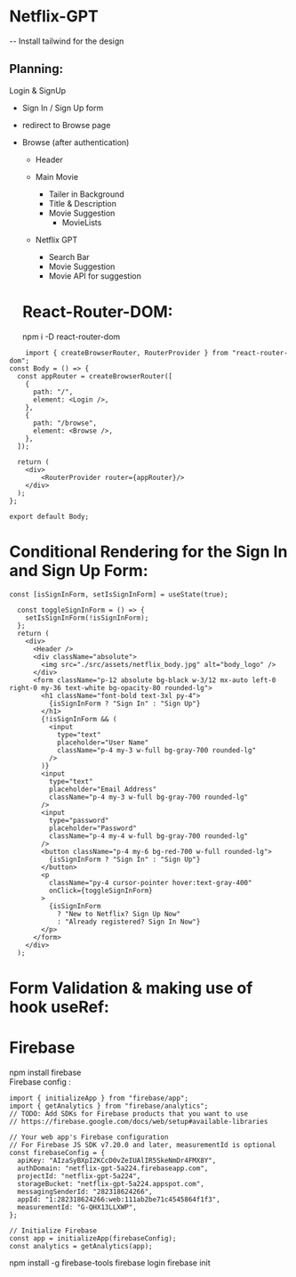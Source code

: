 # Netflix-GPT

-- Install tailwind for the design

## Planning:
Login & SignUp <br>
  - Sign In / Sign Up form
  - redirect to Browse page
  - Browse (after authentication)
      - Header
      - Main Movie
          - Tailer in Background
          - Title & Description
          - Movie Suggestion
              - MovieLists

    - Netflix GPT
      - Search Bar
      - Movie Suggestion
      - Movie API for suggestion
     

    # React-Router-DOM:
    
    npm i -D react-router-dom

```
    import { createBrowserRouter, RouterProvider } from "react-router-dom";
const Body = () => {
  const appRouter = createBrowserRouter([
    {
      path: "/",
      element: <Login />,
    },
    {
      path: "/browse",
      element: <Browse />,
    },
  ]);

  return (
    <div>
        <RouterProvider router={appRouter}/>
    </div>
  );
};

export default Body;
```


# Conditional Rendering for the Sign In and Sign Up Form:
```
const [isSignInForm, setIsSignInForm] = useState(true);

  const toggleSignInForm = () => {
    setIsSignInForm(!isSignInForm);
  };
  return (
    <div>
      <Header />
      <div className="absolute">
        <img src="./src/assets/netflix_body.jpg" alt="body_logo" />
      </div>
      <form className="p-12 absolute bg-black w-3/12 mx-auto left-0 right-0 my-36 text-white bg-opacity-80 rounded-lg">
        <h1 className="font-bold text-3xl py-4">
          {isSignInForm ? "Sign In" : "Sign Up"}
        </h1>
        {!isSignInForm && (
          <input
            type="text"
            placeholder="User Name"
            className="p-4 my-3 w-full bg-gray-700 rounded-lg"
          />
        )}
        <input
          type="text"
          placeholder="Email Address"
          className="p-4 my-3 w-full bg-gray-700 rounded-lg"
        />
        <input
          type="password"
          placeholder="Password"
          className="p-4 my-4 w-full bg-gray-700 rounded-lg"
        />
        <button className="p-4 my-6 bg-red-700 w-full rounded-lg">
          {isSignInForm ? "Sign In" : "Sign Up"}
        </button>
        <p
          className="py-4 cursor-pointer hover:text-gray-400"
          onClick={toggleSignInForm}
        >
          {isSignInForm
            ? "New to Netflix? Sign Up Now"
            : "Already registered? Sign In Now"}
        </p>
      </form>
    </div>
  );

```
# Form Validation & making use of hook useRef:




# Firebase

npm install firebase<br>
Firebase config :
```
import { initializeApp } from "firebase/app";
import { getAnalytics } from "firebase/analytics";
// TODO: Add SDKs for Firebase products that you want to use
// https://firebase.google.com/docs/web/setup#available-libraries

// Your web app's Firebase configuration
// For Firebase JS SDK v7.20.0 and later, measurementId is optional
const firebaseConfig = {
  apiKey: "AIzaSyBXpI2KCcD0vZeIUAlIR5SkeNmDr4FMX8Y",
  authDomain: "netflix-gpt-5a224.firebaseapp.com",
  projectId: "netflix-gpt-5a224",
  storageBucket: "netflix-gpt-5a224.appspot.com",
  messagingSenderId: "282318624266",
  appId: "1:282318624266:web:111ab2be71c4545864f1f3",
  measurementId: "G-QHX13LLXWP",
};

// Initialize Firebase
const app = initializeApp(firebaseConfig);
const analytics = getAnalytics(app);
```

npm install -g firebase-tools
firebase login
firebase init

